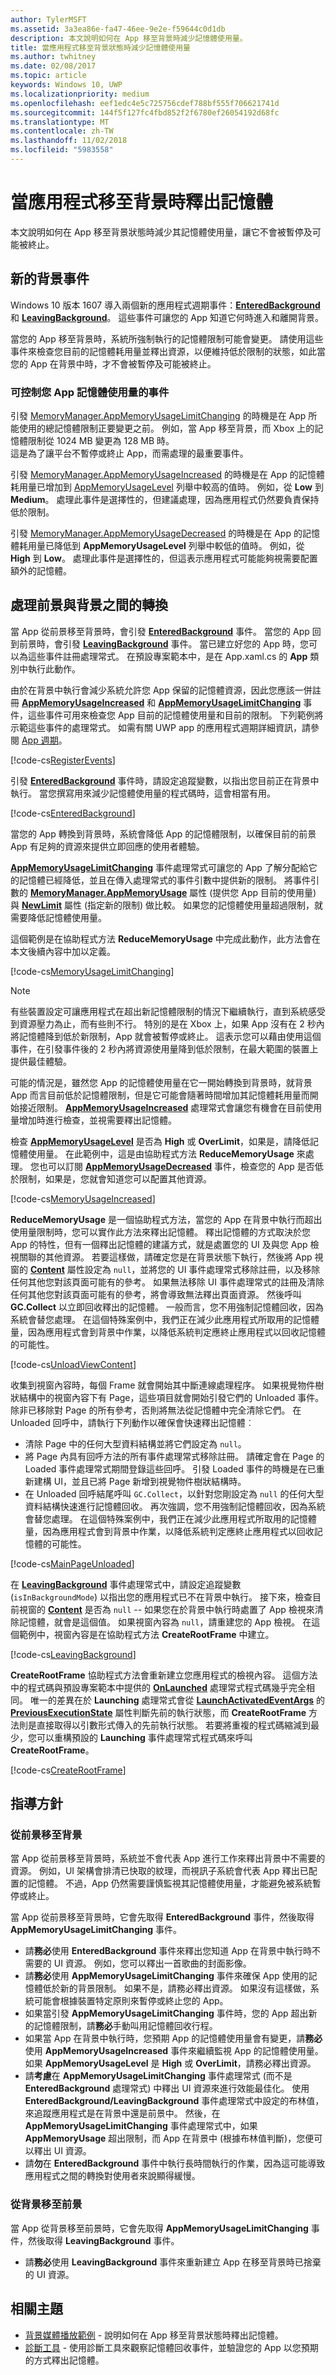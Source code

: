 ```yaml
---
author: TylerMSFT
ms.assetid: 3a3ea86e-fa47-46ee-9e2e-f59644c0d1db
description: 本文說明如何在 App 移至背景時減少記憶體使用量。
title: 當應用程式移至背景狀態時減少記憶體使用量
ms.author: twhitney
ms.date: 02/08/2017
ms.topic: article
keywords: Windows 10, UWP
ms.localizationpriority: medium
ms.openlocfilehash: eef1edc4e5c725756cdef788bf555f706621741d
ms.sourcegitcommit: 144f5f127fc4fbd852f2f6780ef26054192d68fc
ms.translationtype: MT
ms.contentlocale: zh-TW
ms.lasthandoff: 11/02/2018
ms.locfileid: "5983558"
---
```

# <a name="free-memory-when-your-app-moves-to-the-background"></a>當應用程式移至背景時釋出記憶體

本文說明如何在 App 移至背景狀態時減少其記憶體使用量，讓它不會被暫停及可能被終止。

## <a name="new-background-events"></a>新的背景事件

Windows 10 版本 1607 導入兩個新的應用程式週期事件：[**EnteredBackground**](https://msdn.microsoft.com/library/windows/apps/Windows.ApplicationModel.Core.CoreApplication.EnteredBackground) 和 [**LeavingBackground**](https://msdn.microsoft.com/library/windows/apps/Windows.ApplicationModel.Core.CoreApplication.LeavingBackground)。 這些事件可讓您的 App 知道它何時進入和離開背景。

當您的 App 移至背景時，系統所強制執行的記憶體限制可能會變更。 請使用這些事件來檢查您目前的記憶體耗用量並釋出資源，以便維持低於限制的狀態，如此當您的 App 在背景中時，才不會被暫停及可能被終止。

### <a name="events-for-controlling-your-apps-memory-usage"></a>可控制您 App 記憶體使用量的事件

引發 [MemoryManager.AppMemoryUsageLimitChanging](https://msdn.microsoft.com/library/windows/apps/windows.system.memorymanager.appmemoryusagelimitchanging.aspx) 的時機是在 App 所能使用的總記憶體限制正要變更之前。 例如，當 App 移至背景，而 Xbox 上的記憶體限制從 1024 MB 變更為 128 MB 時。  
這是為了讓平台不暫停或終止 App，而需處理的最重要事件。

引發 [MemoryManager.AppMemoryUsageIncreased](https://msdn.microsoft.com/library/windows/apps/windows.system.memorymanager.appmemoryusageincreased.aspx) 的時機是在 App 的記憶體耗用量已增加到 [AppMemoryUsageLevel](https://msdn.microsoft.com/library/windows/apps/windows.system.appmemoryusagelevel.aspx) 列舉中較高的值時。 例如，從 **Low** 到 **Medium**。 處理此事件是選擇性的，但建議處理，因為應用程式仍然要負責保持低於限制。

引發 [MemoryManager.AppMemoryUsageDecreased](https://msdn.microsoft.com/library/windows/apps/windows.system.memorymanager.appmemoryusagedecreased.aspx) 的時機是在 App 的記憶體耗用量已降低到 **AppMemoryUsageLevel** 列舉中較低的值時。 例如，從 **High** 到 **Low**。 處理此事件是選擇性的，但這表示應用程式可能能夠視需要配置額外的記憶體。

## <a name="handle-the-transition-between-foreground-and-background"></a>處理前景與背景之間的轉換

當 App 從前景移至背景時，會引發 [**EnteredBackground**](https://msdn.microsoft.com/library/windows/apps/Windows.ApplicationModel.Core.CoreApplication.EnteredBackground) 事件。 當您的 App 回到前景時，會引發 [**LeavingBackground**](https://msdn.microsoft.com/library/windows/apps/Windows.ApplicationModel.Core.CoreApplication.LeavingBackground) 事件。 當已建立好您的 App 時，您可以為這些事件註冊處理常式。 在預設專案範本中，是在 App.xaml.cs 的 **App** 類別中執行此動作。

由於在背景中執行會減少系統允許您 App 保留的記憶體資源，因此您應該一併註冊 [**AppMemoryUsageIncreased**](https://msdn.microsoft.com/library/windows/apps/Windows.System.MemoryManager.AppMemoryUsageIncreased) 和 [**AppMemoryUsageLimitChanging**](https://msdn.microsoft.com/library/windows/apps/Windows.System.MemoryManager.AppMemoryUsageLimitChanging) 事件，這些事件可用來檢查您 App 目前的記憶體使用量和目前的限制。 下列範例將示範這些事件的處理常式。 如需有關 UWP app 的應用程式週期詳細資訊，請參閱 [App 週期](..//launch-resume/app-lifecycle.md)。

[!code-cs[RegisterEvents](./code/ReduceMemory/cs/App.xaml.cs#SnippetRegisterEvents)]

引發 [**EnteredBackground**](https://msdn.microsoft.com/library/windows/apps/Windows.ApplicationModel.Core.CoreApplication.EnteredBackground) 事件時，請設定追蹤變數，以指出您目前正在背景中執行。 當您撰寫用來減少記憶體使用量的程式碼時，這會相當有用。

[!code-cs[EnteredBackground](./code/ReduceMemory/cs/App.xaml.cs#SnippetEnteredBackground)]

當您的 App 轉換到背景時，系統會降低 App 的記憶體限制，以確保目前的前景 App 有足夠的資源來提供立即回應的使用者體驗。

[**AppMemoryUsageLimitChanging**](https://msdn.microsoft.com/library/windows/apps/Windows.System.MemoryManager.AppMemoryUsageLimitChanging) 事件處理常式可讓您的 App 了解分配給它的記憶體已經降低，並且在傳入處理常式的事件引數中提供新的限制。 將事件引數的 [**MemoryManager.AppMemoryUsage**](https://msdn.microsoft.com/library/windows/apps/Windows.System.MemoryManager.AppMemoryUsage) 屬性 (提供您 App 目前的使用量) 與 [**NewLimit**](https://msdn.microsoft.com/library/windows/apps/Windows.System.AppMemoryUsageLimitChangingEventArgs.NewLimit) 屬性 (指定新的限制) 做比較。 如果您的記憶體使用量超過限制，就需要降低記憶體使用量。

這個範例是在協助程式方法 **ReduceMemoryUsage** 中完成此動作，此方法會在本文後續內容中加以定義。

[!code-cs[MemoryUsageLimitChanging](./code/ReduceMemory/cs/App.xaml.cs#SnippetMemoryUsageLimitChanging)]

> [!NOTE]
> 有些裝置設定可讓應用程式在超出新記憶體限制的情況下繼續執行，直到系統感受到資源壓力為止，而有些則不行。 特別的是在 Xbox 上，如果 App 沒有在 2 秒內將記憶體降到低於新限制，App 就會被暫停或終止。 這表示您可以藉由使用這個事件，在引發事件後的 2 秒內將資源使用量降到低於限制，在最大範圍的裝置上提供最佳體驗。

可能的情況是，雖然您 App 的記憶體使用量在它一開始轉換到背景時，就背景 App 而言目前低於記憶體限制，但是它可能會隨著時間增加其記憶體耗用量而開始接近限制。 [**AppMemoryUsageIncreased**](https://msdn.microsoft.com/library/windows/apps/Windows.System.MemoryManager.AppMemoryUsageIncreased) 處理常式會讓您有機會在目前使用量增加時進行檢查，並視需要釋出記憶體。

檢查 [**AppMemoryUsageLevel**](https://msdn.microsoft.com/library/windows/apps/Windows.System.AppMemoryUsageLevel) 是否為 **High** 或 **OverLimit**，如果是，請降低記憶體使用量。 在此範例中，這是由協助程式方法 **ReduceMemoryUsage** 來處理。 您也可以訂閱 [**AppMemoryUsageDecreased**](https://msdn.microsoft.com/library/windows/apps/Windows.System.MemoryManager.AppMemoryUsageDecreased) 事件，檢查您的 App 是否低於限制，如果是，您就會知道您可以配置其他資源。

[!code-cs[MemoryUsageIncreased](./code/ReduceMemory/cs/App.xaml.cs#SnippetMemoryUsageIncreased)]

**ReduceMemoryUsage** 是一個協助程式方法，當您的 App 在背景中執行而超出使用量限制時，您可以實作此方法來釋出記憶體。 釋出記憶體的方式取決於您 App 的特性，但有一個釋出記憶體的建議方式，就是處置您的 UI 及與您 App 檢視關聯的其他資源。 若要這樣做，請確定您是在背景狀態下執行，然後將 App 視窗的 [**Content**](https://msdn.microsoft.com/library/windows/apps/Windows.UI.Xaml.Window.Content) 屬性設定為 `null`，並將您的 UI 事件處理常式移除註冊，以及移除任何其他您對該頁面可能有的參考。 如果無法移除 UI 事件處理常式的註冊及清除任何其他您對該頁面可能有的參考，將會導致無法釋出頁面資源。 然後呼叫 **GC.Collect** 以立即回收釋出的記憶體。 一般而言，您不用強制記憶體回收，因為系統會替您處理。 在這個特殊案例中，我們正在減少此應用程式所取用的記憶體量，因為應用程式會到背景中作業，以降低系統判定應終止應用程式以回收記憶體的可能性。

[!code-cs[UnloadViewContent](./code/ReduceMemory/cs/App.xaml.cs#SnippetUnloadViewContent)]

收集到視窗內容時，每個 Frame 就會開始其中斷連線處理程序。 如果視覺物件樹狀結構中的視窗內容下有 Page，這些項目就會開始引發它們的 Unloaded 事件。 除非已移除對 Page 的所有參考，否則將無法從記憶體中完全清除它們。 在 Unloaded 回呼中，請執行下列動作以確保會快速釋出記憶體︰
* 清除 Page 中的任何大型資料結構並將它們設定為 `null`。
* 將 Page 內具有回呼方法的所有事件處理常式移除註冊。 請確定會在 Page 的 Loaded 事件處理常式期間登錄這些回呼。 引發 Loaded 事件的時機是在已重新建構 UI，並且已將 Page 新增到視覺物件樹狀結構時。
* 在 Unloaded 回呼結尾呼叫 `GC.Collect`，以針對您剛設定為 `null` 的任何大型資料結構快速進行記憶體回收。 再次強調，您不用強制記憶體回收，因為系統會替您處理。 在這個特殊案例中，我們正在減少此應用程式所取用的記憶體量，因為應用程式會到背景中作業，以降低系統判定應終止應用程式以回收記憶體的可能性。

[!code-cs[MainPageUnloaded](./code/ReduceMemory/cs/App.xaml.cs#SnippetMainPageUnloaded)]

在 [**LeavingBackground**](https://msdn.microsoft.com/library/windows/apps/Windows.ApplicationModel.Core.CoreApplication.LeavingBackground) 事件處理常式中，請設定追蹤變數 (`isInBackgroundMode`) 以指出您的應用程式已不在背景中執行。 接下來，檢查目前視窗的 [**Content**](https://msdn.microsoft.com/library/windows/apps/Windows.UI.Xaml.Window.Content) 是否為 `null` -- 如果您在於背景中執行時處置了 App 檢視來清除記憶體，就會是這個值。 如果視窗內容為 `null`，請重建您的 App 檢視。 在這個範例中，視窗內容是在協助程式方法 **CreateRootFrame** 中建立。

[!code-cs[LeavingBackground](./code/ReduceMemory/cs/App.xaml.cs#SnippetLeavingBackground)]

**CreateRootFrame** 協助程式方法會重新建立您應用程式的檢視內容。 這個方法中的程式碼與預設專案範本中提供的 [**OnLaunched**](https://msdn.microsoft.com/library/windows/apps/br242335) 處理常式程式碼幾乎完全相同。 唯一的差異在於 **Launching** 處理常式會從 [**LaunchActivatedEventArgs**](https://msdn.microsoft.com/library/windows/apps/Windows.ApplicationModel.Activation.LaunchActivatedEventArgs) 的 [**PreviousExecutionState**](https://msdn.microsoft.com/library/windows/apps/Windows.ApplicationModel.Activation.LaunchActivatedEventArgs.PreviousExecutionState) 屬性判斷先前的執行狀態，而 **CreateRootFrame** 方法則是直接取得以引數形式傳入的先前執行狀態。 若要將重複的程式碼縮減到最少，您可以重構預設的 **Launching** 事件處理常式程式碼來呼叫 **CreateRootFrame**。

[!code-cs[CreateRootFrame](./code/ReduceMemory/cs/App.xaml.cs#SnippetCreateRootFrame)]

## <a name="guidelines"></a>指導方針

### <a name="moving-from-the-foreground-to-the-background"></a>從前景移至背景

當 App 從前景移至背景時，系統並不會代表 App 進行工作來釋出背景中不需要的資源。 例如，UI 架構會排清已快取的紋理，而視訊子系統會代表 App 釋出已配置的記憶體。 不過，App 仍然需要謹慎監視其記憶體使用量，才能避免被系統暫停或終止。

當 App 從前景移至背景時，它會先取得 **EnteredBackground** 事件，然後取得 **AppMemoryUsageLimitChanging** 事件。

- 請**務必**使用 **EnteredBackground** 事件來釋出您知道 App 在背景中執行時不需要的 UI 資源。 例如，您可以釋出一首歌曲的封面影像。
- 請**務必**使用 **AppMemoryUsageLimitChanging** 事件來確保 App 使用的記憶體低於新的背景限制。 如果不是，請務必釋出資源。 如果沒有這樣做，系統可能會根據裝置特定原則來暫停或終止您的 App。
- 如果當引發 **AppMemoryUsageLimitChanging** 事件時，您的 App 超出新的記憶體限制，請**務必**手動叫用記憶體回收行程。
- 如果當 App 在背景中執行時，您預期 App 的記憶體使用量會有變更，請**務必**使用 **AppMemoryUsageIncreased** 事件來繼續監視 App 的記憶體使用量。 如果 **AppMemoryUsageLevel** 是 **High** 或 **OverLimit**，請務必釋出資源。
- 請**考慮**在 **AppMemoryUsageLimitChanging** 事件處理常式 (而不是 **EnteredBackground** 處理常式) 中釋出 UI 資源來進行效能最佳化。 使用 **EnteredBackground/LeavingBackground** 事件處理常式中設定的布林值，來追蹤應用程式是在背景中還是前景中。 然後，在 **AppMemoryUsageLimitChanging** 事件處理常式中，如果 **AppMemoryUsage** 超出限制，而 App 在背景中 (根據布林值判斷)，您便可以釋出 UI 資源。
- 請**勿**在 **EnteredBackground** 事件中執行長時間執行的作業，因為這可能導致應用程式之間的轉換對使用者來說顯得緩慢。

### <a name="moving-from-the-background-to-the-foreground"></a>從背景移至前景

當 App 從背景移至前景時，它會先取得 **AppMemoryUsageLimitChanging** 事件，然後取得 **LeavingBackground** 事件。

- 請**務必**使用 **LeavingBackground** 事件來重新建立 App 在移至背景時已捨棄的 UI 資源。

## <a name="related-topics"></a>相關主題

* [背景媒體播放範例](http://go.microsoft.com/fwlink/p/?LinkId=800141) - 說明如何在 App 移至背景狀態時釋出記憶體。
* [診斷工具](https://blogs.msdn.microsoft.com/visualstudioalm/2015/01/16/diagnostic-tools-debugger-window-in-visual-studio-2015/) - 使用診斷工具來觀察記憶體回收事件，並驗證您的 App 以您預期的方式釋出記憶體。
